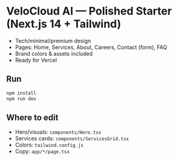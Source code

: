 # VeloCloud AI — Polished Starter (Next.js 14 + Tailwind)
- Tech/minimal/premium design
- Pages: Home, Services, About, Careers, Contact (form), FAQ
- Brand colors & assets included
- Ready for Vercel

## Run
```bash
npm install
npm run dev
```

## Where to edit
- Hero/visuals: `components/Hero.tsx`
- Services cards: `components/ServicesGrid.tsx`
- Colors: `tailwind.config.js`
- Copy: `app/*/page.tsx`
